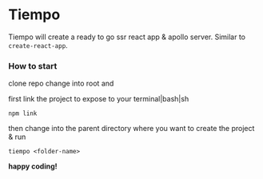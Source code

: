 # Tiempo

Tiempo will create a ready to go ssr react app & apollo server. Similar to `create-react-app`.

### How to start

clone repo change into root and

first link the project to expose to your terminal|bash|sh

    npm link

then change into the parent directory where you want to create the project & run

    tiempo <folder-name>

**happy coding!**
